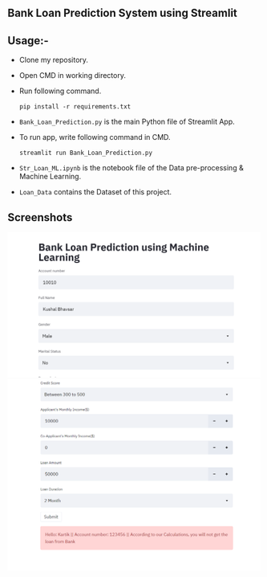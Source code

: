 ##  Bank Loan Prediction System using Streamlit

## Usage:-

- Clone my repository.
- Open CMD in working directory.
- Run following command.

  ```
  pip install -r requirements.txt
  ```
- `Bank_Loan_Prediction.py` is the main Python file of Streamlit App. 
- To run app, write following command in CMD.

  ```
  streamlit run Bank_Loan_Prediction.py
  ```
- `Str_Loan_ML.ipynb` is the notebook file of the Data pre-processing & Machine Learning.
- `Loan_Data` contains the Dataset of this project.

## Screenshots

<img src="https://github.com/kartikkhullar/bank-loan-prediction-thapar/blob/main/sc1.png">
<img src="https://github.com/kartikkhullar/bank-loan-prediction-thapar/blob/main/sc2.png">
